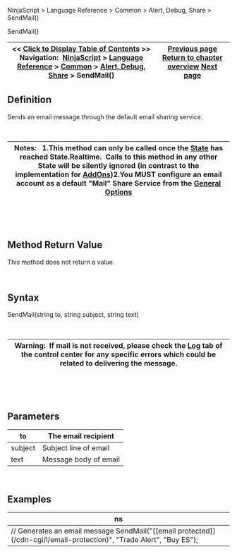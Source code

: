 ﻿


NinjaScript \> Language Reference \> Common \> Alert, Debug, Share \> SendMail()






















SendMail()







| \<\< [Click to Display Table of Contents](sendmail.md) \>\> **Navigation:**     [NinjaScript](ninjascript.md) \> [Language Reference](language_reference_wip.md) \> [Common](common.md) \> [Alert, Debug, Share](alert__debugging_and_sharing.md) \> SendMail() | [Previous page](rearmalert.md) [Return to chapter overview](alert__debugging_and_sharing.md) [Next page](share.md) |
| --- | --- |











## Definition


Sends an email message through the default email sharing service. 


 




| Notes:   1\.This method can only be called once the [State](state.md) has reached State.Realtime.  Calls to this method in any other State will be silently ignored (in contrast to the implementation for [AddOns](alert_and_debug_concepts.md))2\.You MUST configure an email account as a default "Mail" Share Service from the [General Options](general_section.md) |
| --- |



 


 


## Method Return Value


This method does not return a value.


 


## Syntax


SendMail(string to, string subject, string text)


 




| Warning:  If mail is not received, please check the [Log](log_tab2.md) tab of the control center for any specific errors which could be related to delivering the message. |
| --- |



 


 


## Parameters




| to | The email recipient |
| --- | --- |
| subject | Subject line of email |
| text | Message body of email |



 


## 


## Examples




| ns |
| --- |
| // Generates an email message SendMail("[\[email protected]](/cdn-cgi/l/email-protection)", "Trade Alert", "Buy ES"); |









